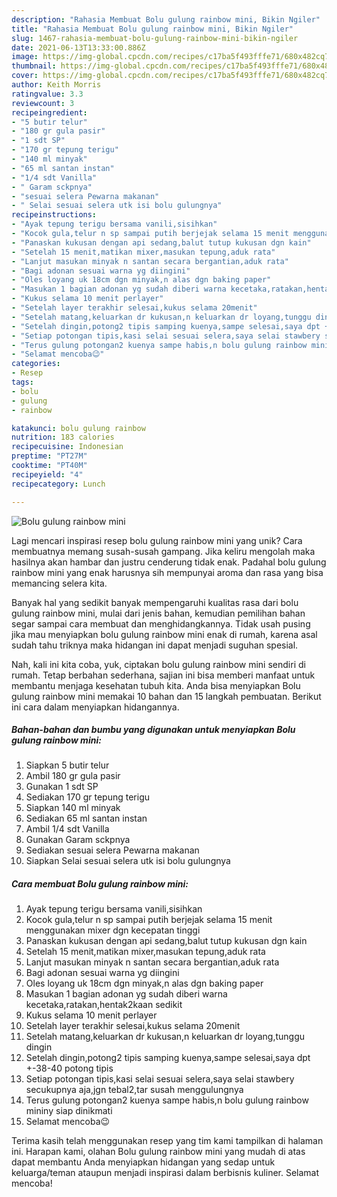 ```yaml
---
description: "Rahasia Membuat Bolu gulung rainbow mini, Bikin Ngiler"
title: "Rahasia Membuat Bolu gulung rainbow mini, Bikin Ngiler"
slug: 1467-rahasia-membuat-bolu-gulung-rainbow-mini-bikin-ngiler
date: 2021-06-13T13:33:00.886Z
image: https://img-global.cpcdn.com/recipes/c17ba5f493fffe71/680x482cq70/bolu-gulung-rainbow-mini-foto-resep-utama.jpg
thumbnail: https://img-global.cpcdn.com/recipes/c17ba5f493fffe71/680x482cq70/bolu-gulung-rainbow-mini-foto-resep-utama.jpg
cover: https://img-global.cpcdn.com/recipes/c17ba5f493fffe71/680x482cq70/bolu-gulung-rainbow-mini-foto-resep-utama.jpg
author: Keith Morris
ratingvalue: 3.3
reviewcount: 3
recipeingredient:
- "5 butir telur"
- "180 gr gula pasir"
- "1 sdt SP"
- "170 gr tepung terigu"
- "140 ml minyak"
- "65 ml santan instan"
- "1/4 sdt Vanilla"
- " Garam sckpnya"
- "sesuai selera Pewarna makanan"
- " Selai sesuai selera utk isi bolu gulungnya"
recipeinstructions:
- "Ayak tepung terigu bersama vanili,sisihkan"
- "Kocok gula,telur n sp sampai putih berjejak selama 15 menit menggunakan mixer dgn kecepatan tinggi"
- "Panaskan kukusan dengan api sedang,balut tutup kukusan dgn kain"
- "Setelah 15 menit,matikan mixer,masukan tepung,aduk rata"
- "Lanjut masukan minyak n santan secara bergantian,aduk rata"
- "Bagi adonan sesuai warna yg diingini"
- "Oles loyang uk 18cm dgn minyak,n alas dgn baking paper"
- "Masukan 1 bagian adonan yg sudah diberi warna kecetaka,ratakan,hentak2kaan sedikit"
- "Kukus selama 10 menit perlayer"
- "Setelah layer terakhir selesai,kukus selama 20menit"
- "Setelah matang,keluarkan dr kukusan,n keluarkan dr loyang,tunggu dingin"
- "Setelah dingin,potong2 tipis samping kuenya,sampe selesai,saya dpt +-38-40 potong tipis"
- "Setiap potongan tipis,kasi selai sesuai selera,saya selai stawbery secukupnya aja,jgn tebal2,tar susah menggulungnya"
- "Terus gulung potongan2 kuenya sampe habis,n bolu gulung rainbow mininy siap dinikmati"
- "Selamat mencoba😉"
categories:
- Resep
tags:
- bolu
- gulung
- rainbow

katakunci: bolu gulung rainbow 
nutrition: 183 calories
recipecuisine: Indonesian
preptime: "PT27M"
cooktime: "PT40M"
recipeyield: "4"
recipecategory: Lunch

---
```



![Bolu gulung rainbow mini](https://img-global.cpcdn.com/recipes/c17ba5f493fffe71/680x482cq70/bolu-gulung-rainbow-mini-foto-resep-utama.jpg)

Lagi mencari inspirasi resep bolu gulung rainbow mini yang unik? Cara membuatnya memang susah-susah gampang. Jika keliru mengolah maka hasilnya akan hambar dan justru cenderung tidak enak. Padahal bolu gulung rainbow mini yang enak harusnya sih mempunyai aroma dan rasa yang bisa memancing selera kita.



Banyak hal yang sedikit banyak mempengaruhi kualitas rasa dari bolu gulung rainbow mini, mulai dari jenis bahan, kemudian pemilihan bahan segar sampai cara membuat dan menghidangkannya. Tidak usah pusing jika mau menyiapkan bolu gulung rainbow mini enak di rumah, karena asal sudah tahu triknya maka hidangan ini dapat menjadi suguhan spesial.


Nah, kali ini kita coba, yuk, ciptakan bolu gulung rainbow mini sendiri di rumah. Tetap berbahan sederhana, sajian ini bisa memberi manfaat untuk membantu menjaga kesehatan tubuh kita. Anda bisa menyiapkan Bolu gulung rainbow mini memakai 10 bahan dan 15 langkah pembuatan. Berikut ini cara dalam menyiapkan hidangannya.

<!--inarticleads1-->

##### Bahan-bahan dan bumbu yang digunakan untuk menyiapkan Bolu gulung rainbow mini:

1. Siapkan 5 butir telur
1. Ambil 180 gr gula pasir
1. Gunakan 1 sdt SP
1. Sediakan 170 gr tepung terigu
1. Siapkan 140 ml minyak
1. Sediakan 65 ml santan instan
1. Ambil 1/4 sdt Vanilla
1. Gunakan  Garam sckpnya
1. Sediakan sesuai selera Pewarna makanan
1. Siapkan  Selai sesuai selera utk isi bolu gulungnya




<!--inarticleads2-->

##### Cara membuat Bolu gulung rainbow mini:

1. Ayak tepung terigu bersama vanili,sisihkan
1. Kocok gula,telur n sp sampai putih berjejak selama 15 menit menggunakan mixer dgn kecepatan tinggi
1. Panaskan kukusan dengan api sedang,balut tutup kukusan dgn kain
1. Setelah 15 menit,matikan mixer,masukan tepung,aduk rata
1. Lanjut masukan minyak n santan secara bergantian,aduk rata
1. Bagi adonan sesuai warna yg diingini
1. Oles loyang uk 18cm dgn minyak,n alas dgn baking paper
1. Masukan 1 bagian adonan yg sudah diberi warna kecetaka,ratakan,hentak2kaan sedikit
1. Kukus selama 10 menit perlayer
1. Setelah layer terakhir selesai,kukus selama 20menit
1. Setelah matang,keluarkan dr kukusan,n keluarkan dr loyang,tunggu dingin
1. Setelah dingin,potong2 tipis samping kuenya,sampe selesai,saya dpt +-38-40 potong tipis
1. Setiap potongan tipis,kasi selai sesuai selera,saya selai stawbery secukupnya aja,jgn tebal2,tar susah menggulungnya
1. Terus gulung potongan2 kuenya sampe habis,n bolu gulung rainbow mininy siap dinikmati
1. Selamat mencoba😉




Terima kasih telah menggunakan resep yang tim kami tampilkan di halaman ini. Harapan kami, olahan Bolu gulung rainbow mini yang mudah di atas dapat membantu Anda menyiapkan hidangan yang sedap untuk keluarga/teman ataupun menjadi inspirasi dalam berbisnis kuliner. Selamat mencoba!
